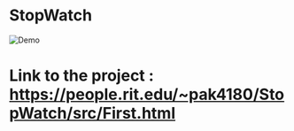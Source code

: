# StopWatch

![Demo](https://thumbs.gfycat.com/DimwittedSparklingKitty-size_restricted.gif)

# Link to the project : https://people.rit.edu/~pak4180/StopWatch/src/First.html
